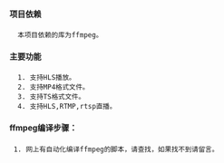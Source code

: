 ####  项目依赖
      本项目依赖的库为ffmpeg。
####  主要功能
      1. 支持HLS播放。
      2. 支持MP4格式文件。
      3. 支持TS格式文件。
      4. 支持HLS,RTMP,rtsp直播。
####  ffmpeg编译步骤：
     1. 网上有自动化编译ffmpeg的脚本，请查找，如果找不到请留言。
      
 
